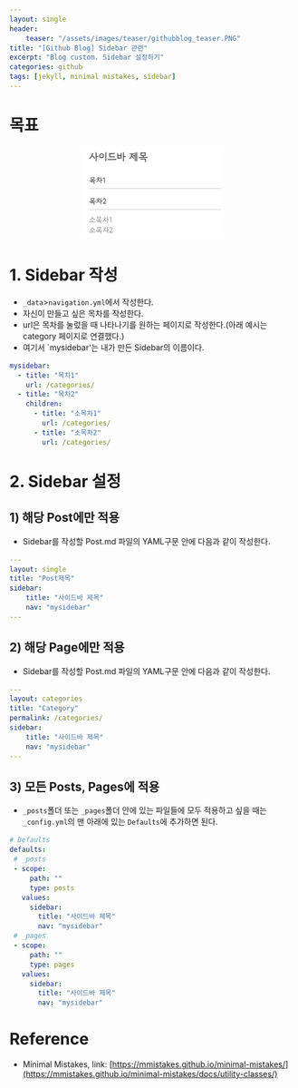 ```yaml
---
layout: single
header:
    teaser: "/assets/images/teaser/githubblog_teaser.PNG"
title: "[Github Blog] Sidebar 관련"
excerpt: "Blog custom. Sidebar 설정하기"
categories: github
tags: [jekyll, minimal mistakes, sidebar]
---
```

# 목표 

<p style="text-align:center;">
    <img src="/assets/images/sidebar.PNG">
</p>

# 1. Sidebar 작성
* `_data`>`navigation.yml`에서 작성한다.
* 자신이 만들고 싶은 목차를 작성한다. 
* url은 목차를 눌렀을 때 나타나기를 원하는 페이지로 작성한다.(아래 예시는 category 페이지로 연결했다.)
* 여기서 `mysidebar'는 내가 만든 Sidebar의 이름이다.

```yaml
mysidebar:
  - title: "목차1"
    url: /categories/
  - title: "목차2"
    children: 
      - title: "소목차1"
        url: /categories/
      - title: "소목차2"
        url: /categories/
```

# 2. Sidebar 설정
## 1) 해당 Post에만 적용
* Sidebar를 작성할 Post.md 파일의 YAML구문 안에 다음과 같이 작성한다. 

```yaml
---
layout: single
title: "Post제목"
sidebar:
    title: "사이드바 제목"
    nav: "mysidebar"
---      
```

## 2) 해당 Page에만 적용
* Sidebar를 작성할 Post.md 파일의 YAML구문 안에 다음과 같이 작성한다. 

```yaml
---
layout: categories
title: "Category"
permalink: /categories/
sidebar:
    title: "사이드바 제목"
    nav: "mysidebar"
---
```

## 3) 모든 Posts, Pages에 적용
* `_posts`폴더 또는 `_pages`폴더 안에 있는 파일들에 모두 적용하고 싶을 때는 `_config.yml`의 맨 아래에 있는 `Defaults`에 추가하면 된다. 

 ```yaml
 # Defaults
defaults:
  # _posts
  - scope:
      path: ""
      type: posts
    values:
      sidebar:
        title: "사이드바 제목"
        nav: "mysidebar"
  # _pages
  - scope:
      path: ""
      type: pages
    values:
      sidebar:
        title: "사이드바 제목"
        nav: "mysidebar"
 ```

<div class="notice" markdown="1">

# Reference
* Minimal Mistakes, link: [https://mmistakes.github.io/minimal-mistakes/](https://mmistakes.github.io/minimal-mistakes/docs/utility-classes/)
</div>
